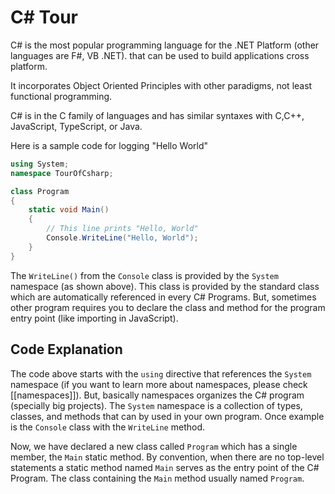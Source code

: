 # C# Tour
C# is the most popular programming language for the .NET Platform (other languages are F#, VB .NET). that can be used to build applications cross platform.

It incorporates Object Oriented Principles with other paradigms, not least functional programming.

C# is in the C family of languages and has similar syntaxes with C,C++, JavaScript, TypeScript, or Java.

Here is a sample code for logging "Hello World"
```csharp
using System;
namespace TourOfCsharp;

class Program
{
    static void Main()
    {
        // This line prints "Hello, World" 
        Console.WriteLine("Hello, World");
    }
}
```
The ```WriteLine()``` from the ```Console``` class is provided by the ```System``` namespace (as shown above). This class is provided by the standard class which are automatically referenced in every C# Programs. But, sometimes other program requires you to declare the class and method for the program entry point (like importing in JavaScript).

## Code Explanation
The code above starts with the ```using``` directive that references the ```System``` namespace (if you want to learn more about namespaces, please check [[namespaces]]). But, basically namespaces organizes the C# program (specially big projects). The ```System``` namespace is a collection of types, classes, and methods that can by used in your own program. Once example is the ```Console``` class with the ```WriteLine``` method.

Now, we have declared a new class called ```Program``` which has a single member, the ```Main``` static method. By convention, when there are no top-level statements a static method named ```Main``` serves as the entry point of the C# Program. The class containing the ```Main``` method usually named ```Program```.
